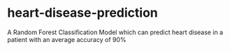 # heart-disease-prediction
A Random Forest Classification Model which can predict heart disease in a patient with an average accuracy of 90%
